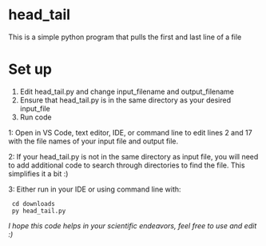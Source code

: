 # head_tail
This is a simple python program that pulls the first and last line of a file

# Set up
1) Edit head_tail.py and change input_filename and output_filename
2) Ensure that head_tail.py is in the same directory as your desired input_file
3) Run code


1:
    Open in VS Code, text editor, IDE, or command line to edit lines 2 and 17 with the file names of your input file and output file.

2:
    If your head_tail.py is not in the same directory as input file, you will need to add additional code to search through directories to find the file. This simplifies it a bit :)

3:
    Either run in your IDE or using command line with:
    
     cd downloads
     py head_tail.py
    
   *I hope this code helps in your scientific endeavors, feel free to use and edit :)*
